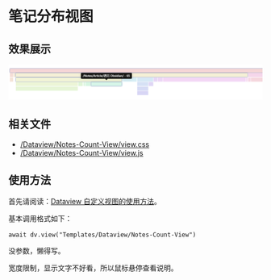 # 笔记分布视图

## 效果展示

![](assets/img/Notes-Count-View/IMG-Notes-Count-View-20240714124636328.png)

## 相关文件

- [/Dataview/Notes-Count-View/view.css](assets/img/Notes-Count-View/IMG-Notes-Count-View-20240714124636481.css)
- [/Dataview/Notes-Count-View/view.js](assets/img/Notes-Count-View/IMG-Notes-Count-View-20240714124638392.js)

## 使用方法

首先请阅读：[Dataview 自定义视图的使用方法](../Usages/Dataview-Custom-View.md)。

基本调用格式如下：

```dataviewjs
await dv.view("Templates/Dataview/Notes-Count-View")
```

没参数，懒得写。

宽度限制，显示文字不好看，所以鼠标悬停查看说明。

